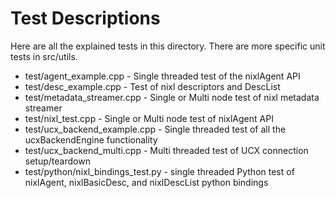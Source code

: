# Test Descriptions

Here are all the explained tests in this directory. There are more specific unit tests in src/utils.

- test/agent_example.cpp - Single threaded test of the nixlAgent API
- test/desc_example.cpp - Test of nixl descriptors and DescList
- test/metadata_streamer.cpp - Single or Multi node test of nixl metadata streamer
- test/nixl_test.cpp - Single or Multi node test of nixlAgent API
- test/ucx_backend_example.cpp - Single threaded test of all the ucxBackendEngine functionality
- test/ucx_backend_multi.cpp - Multi threaded test of UCX connection setup/teardown
- test/python/nixl_bindings_test.py - single threaded Python test of nixlAgent, nixlBasicDesc, and nixlDescList python bindings
